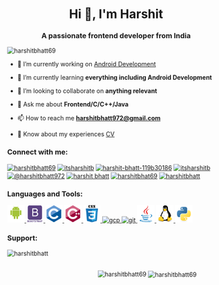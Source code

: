 <h1 align="center">Hi 👋, I'm Harshit</h1>
<h3 align="center">A passionate frontend developer from India</h3>

<p align="left"> <img src="https://komarev.com/ghpvc/?username=harshitbhatt69&label=Profile%20views&color=0e75b6&style=flat" alt="harshitbhatt69" /> </p>

- 🔭 I’m currently working on [Android Development](https://github.com/Harshitbhatt69/androidDev)

- 🌱 I’m currently learning **everything including Android Development**

- 👯 I’m looking to collaborate on **anything relevant**

- 💬 Ask me about **Frontend/C/C++/Java**

- 📫 How to reach me **harshitbhatt972@gmail.com**

- 📄 Know about my experiences [CV](https://drive.google.com/file/d/1zXNriRDAeA2OiSAkcRcsHPMbcT4gAD1U/view?usp=drivesdk)

<h3 align="left">Connect with me:</h3>
<p align="left">
<a href="https://dev.to/harshitbhatt69" target="blank"><img align="center" src="https://cdn.jsdelivr.net/npm/simple-icons@3.0.1/icons/dev-dot-to.svg" alt="harshitbhatt69" height="30" width="40" /></a>
<a href="https://twitter.com/itsharshitb" target="blank"><img align="center" src="https://cdn.jsdelivr.net/npm/simple-icons@3.0.1/icons/twitter.svg" alt="itsharshitb" height="30" width="40" /></a>
<a href="https://linkedin.com/in/harshit-bhatt-119b30186" target="blank"><img align="center" src="https://cdn.jsdelivr.net/npm/simple-icons@3.0.1/icons/linkedin.svg" alt="harshit-bhatt-119b30186" height="30" width="40" /></a>
<a href="https://instagram.com/itsharshitb" target="blank"><img align="center" src="https://cdn.jsdelivr.net/npm/simple-icons@3.0.1/icons/instagram.svg" alt="itsharshitb" height="30" width="40" /></a>
<a href="https://medium.com/@harshitbhatt972" target="blank"><img align="center" src="https://cdn.jsdelivr.net/npm/simple-icons@3.0.1/icons/medium.svg" alt="@harshitbhatt972" height="30" width="40" /></a>
<a href="https://www.youtube.com/c/harshit bhatt" target="blank"><img align="center" src="https://cdn.jsdelivr.net/npm/simple-icons@3.0.1/icons/youtube.svg" alt="harshit bhatt" height="30" width="40" /></a>
<a href="https://www.codechef.com/users/harshitbhat69" target="blank"><img align="center" src="https://cdn.jsdelivr.net/npm/simple-icons@3.1.0/icons/codechef.svg" alt="harshitbhat69" height="30" width="40" /></a>
<a href="https://codeforces.com/profile/harshitbhatt" target="blank"><img align="center" src="https://cdn.jsdelivr.net/npm/simple-icons@3.0.1/icons/codeforces.svg" alt="harshitbhatt" height="30" width="40" /></a>
</p>

<h3 align="left">Languages and Tools:</h3>
<p align="left"> <a href="https://developer.android.com" target="_blank"> <img src="https://raw.githubusercontent.com/devicons/devicon/master/icons/android/android-original-wordmark.svg" alt="android" width="40" height="40"/> </a> <a href="https://getbootstrap.com" target="_blank"> <img src="https://raw.githubusercontent.com/devicons/devicon/master/icons/bootstrap/bootstrap-plain-wordmark.svg" alt="bootstrap" width="40" height="40"/> </a> <a href="https://www.cprogramming.com/" target="_blank"> <img src="https://raw.githubusercontent.com/devicons/devicon/master/icons/c/c-original.svg" alt="c" width="40" height="40"/> </a> <a href="https://www.w3schools.com/cpp/" target="_blank"> <img src="https://raw.githubusercontent.com/devicons/devicon/master/icons/cplusplus/cplusplus-original.svg" alt="cplusplus" width="40" height="40"/> </a> <a href="https://www.w3schools.com/css/" target="_blank"> <img src="https://raw.githubusercontent.com/devicons/devicon/master/icons/css3/css3-original-wordmark.svg" alt="css3" width="40" height="40"/> </a> <a href="https://cloud.google.com" target="_blank"> <img src="https://www.vectorlogo.zone/logos/google_cloud/google_cloud-icon.svg" alt="gcp" width="40" height="40"/> </a> <a href="https://git-scm.com/" target="_blank"> <img src="https://www.vectorlogo.zone/logos/git-scm/git-scm-icon.svg" alt="git" width="40" height="40"/> </a> <a href="https://www.java.com" target="_blank"> <img src="https://raw.githubusercontent.com/devicons/devicon/master/icons/java/java-original.svg" alt="java" width="40" height="40"/> </a> <a href="https://www.linux.org/" target="_blank"> <img src="https://raw.githubusercontent.com/devicons/devicon/master/icons/linux/linux-original.svg" alt="linux" width="40" height="40"/> </a> <a href="https://www.python.org" target="_blank"> <img src="https://raw.githubusercontent.com/devicons/devicon/master/icons/python/python-original.svg" alt="python" width="40" height="40"/> </a> </p>

<h3 align="left">Support:</h3>
<p><a href="https://www.buymeacoffee.com/harshitbhatt"> <img align="left" src="https://cdn.buymeacoffee.com/buttons/v2/default-yellow.png" height="50" width="210" alt="harshitbhatt" /></a></p><br><br>

<p><img align="left" src="https://github-readme-stats.vercel.app/api/top-langs?username=harshitbhatt69&show_icons=true&locale=en&layout=compact" alt="harshitbhatt69" /></p>

<p>&nbsp;<img align="center" src="https://github-readme-stats.vercel.app/api?username=harshitbhatt69&show_icons=true&locale=en" alt="harshitbhatt69" /></p>

